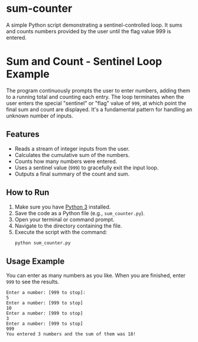 # sum-counter
A simple Python script demonstrating a sentinel-controlled loop. It sums and counts numbers provided by the user until the flag value 999 is entered.

# Sum and Count - Sentinel Loop Example

The program continuously prompts the user to enter numbers, adding them to a running total and counting each entry. The loop terminates when the user enters the special "sentinel" or "flag" value of `999`, at which point the final sum and count are displayed. It's a fundamental pattern for handling an unknown number of inputs.

## Features

-   Reads a stream of integer inputs from the user.
-   Calculates the cumulative sum of the numbers.
-   Counts how many numbers were entered.
-   Uses a sentinel value (`999`) to gracefully exit the input loop.
-   Outputs a final summary of the count and sum.

## How to Run

1.  Make sure you have [Python 3](https://www.python.org/downloads/) installed.
2.  Save the code as a Python file (e.g., `sum_counter.py`).
3.  Open your terminal or command prompt.
4.  Navigate to the directory containing the file.
5.  Execute the script with the command:
    ```bash
    python sum_counter.py
    ```

## Usage Example

You can enter as many numbers as you like. When you are finished, enter `999` to see the results.

```
Enter a number: [999 to stop]:
5
Enter a number: [999 to stop]
10
Enter a number: [999 to stop]
3
Enter a number: [999 to stop]
999
You entered 3 numbers and the sum of them was 18!
```
